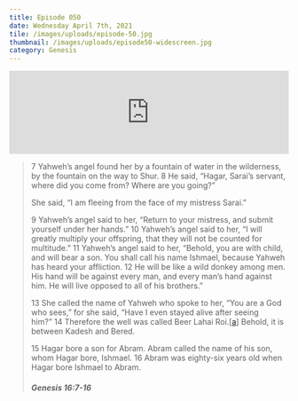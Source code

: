 ```yaml
---
title: Episode 050
date: Wednesday April 7th, 2021
tile: /images/uploads/episode-50.jpg
thumbnail: /images/uploads/episode50-widescreen.jpg
category: Genesis
---
```

<iframe title="0050 - El Roi – The God who sees" allowtransparency="true" height="150" width="100%" style="border: none; min-width: min(100%, 430px);" scrolling="no" data-name="pb-iframe-player" src="https://www.podbean.com/player-v2/?i=fd2iy-100021f-pb&from=pb6admin&download=1&share=1&download=1&rtl=0&fonts=Arial&skin=1&btn-skin=7"></iframe>

<!--StartFragment-->

> 7 Yahweh’s angel found her by a fountain of water in the wilderness, by the fountain on the way to Shur. 8 He said, “Hagar, Sarai’s servant, where did you come from? Where are you going?”
>
> She said, “I am fleeing from the face of my mistress Sarai.”
>
> 9 Yahweh’s angel said to her, “Return to your mistress, and submit yourself under her hands.” 10 Yahweh’s angel said to her, “I will greatly multiply your offspring, that they will not be counted for multitude.” 11 Yahweh’s angel said to her, “Behold, you are with child, and will bear a son. You shall call his name Ishmael, because Yahweh has heard your affliction. 12 He will be like a wild donkey among men. His hand will be against every man, and every man’s hand against him. He will live opposed to all of his brothers.”
>
> 13 She called the name of Yahweh who spoke to her, “You are a God who sees,” for she said, “Have I even stayed alive after seeing him?” 14 Therefore the well was called Beer Lahai Roi.[[a](https://www.biblegateway.com/passage/?search=GENESIS+16%3A7-16&version=web#fen-WEB-396a "See footnote a")] Behold, it is between Kadesh and Bered.
>
> 15 Hagar bore a son for Abram. Abram called the name of his son, whom Hagar bore, Ishmael. 16 Abram was eighty-six years old when Hagar bore Ishmael to Abram.
>
> ##### Genesis 16:7-16

<!--EndFragment-->